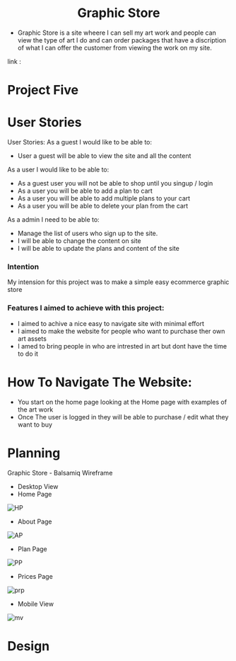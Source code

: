 <h1 align="center">Graphic Store</h1>

- Graphic Store is a site wheere I can sell my art work and people can view the type of art I do and can order packages that have a discription of what I can offer the customer from viewing the work on my site.

link : 

# Project Five

# User Stories

User Stories: As a guest I would like to be able to:

- User a guest will be able to view the site and all the content

As a user I would like to be able to:

- As a guest user you will not be able to shop until you singup / login
- As a user you will be able to add a plan to cart
- As a user you will be able to add multiple plans to your cart
- As a user you will be able to delete your plan from the cart

As a admin I need to be able to:

- Manage the list of users who sign up to the site.
- I will be able to change the content on site 
- I will be able to update the plans and content of the site

### Intention

My intension for this project was to make a simple easy ecommerce graphic store

### Features I aimed to achieve with this project:

 - I aimed to achive a nice easy to navigate site with minimal effort
 - I aimed to make the website for people who want to purchase ther own art assets
 - I amed to bring people in who are intrested in art but dont have the time to do it

# How To Navigate The Website: 
 - You start on the home page looking at the Home page with examples of the art work 
 - Once The user is logged in they will be able to purchase / edit what they want to buy


# Planning 

Graphic Store - Balsamiq Wireframe
 - Desktop View 
 - Home Page

![HP](https://user-images.githubusercontent.com/43074374/194975294-676c97d6-4250-4729-858d-b200f4f64e09.png)

 - About Page

![AP](https://user-images.githubusercontent.com/43074374/194975373-68054fbf-c131-4b9e-a974-181d1fd33e34.png)

- Plan Page

![PP](https://user-images.githubusercontent.com/43074374/194975429-9ad4657d-b40b-4a60-b5b2-588a7d121f9d.png)

- Prices Page

![prp](https://user-images.githubusercontent.com/43074374/194975551-f0769d1a-eb95-42c6-8ace-0ed85c4816a6.png)

- Mobile View

![mv](https://user-images.githubusercontent.com/43074374/194976182-247b2c9e-d418-457e-abc7-875d834c30e1.png)

# Design

